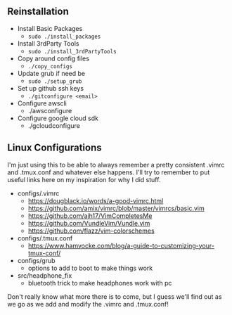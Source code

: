 ## Reinstallation
* Install Basic Packages
  * `sudo ./install_packages`
* Install 3rdParty Tools
  * `sudo ./install_3rdPartyTools`
* Copy around config files
  * `./copy_configs`
* Update grub if need be
  * `sudo ./setup_grub`
* Set up github ssh keys
  * `./gitconfigure <email>`
* Configure awscli
  * ./awsconfigure
* Configure google cloud sdk
  * ./gcloudconfigure

## Linux Configurations
I'm just using this to be able to always remember a pretty consistent .vimrc and .tmux.conf and whatever else happens. I'll try to remember to put useful links here on my inspiration for why I did stuff.

* configs/.vimrc
  * https://dougblack.io/words/a-good-vimrc.html
  * https://github.com/amix/vimrc/blob/master/vimrcs/basic.vim
  * https://github.com/ajh17/VimCompletesMe
  * https://github.com/VundleVim/Vundle.vim
  * https://github.com/flazz/vim-colorschemes
* configs/.tmux.conf
  * https://www.hamvocke.com/blog/a-guide-to-customizing-your-tmux-conf/
* configs/grub
  * options to add to boot to make things work
* src/headphone_fix
  * bluetooth trick to make headphones work with pc

Don't really know what more there is to come, but I guess we'll find out as we go as we add and modify the .vimrc and .tmux.conf!


